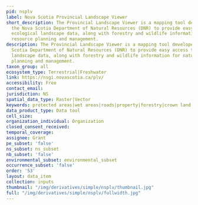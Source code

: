 ```yaml
---
pid: nsplv
label: Nova Scotia Provincial Landscape Viewer
short_description: The Provincial Landscape Viewer is a mapping tool developed by
  the Nova Scotia Department of Natural Resources (DNR) to provide easy access to
  ecological landscape data, along with forestry and wildlife information for natural
  resource planning and management.
description: The Provincial Landscape Viewer is a mapping tool developed by the Nova
  Scotia Department of Natural Resources (DNR) to provide easy access to ecological
  landscape data, along with forestry and wildlife information for natural resource
  planning and management.
taxon_group: all
ecosystem_type: Terrestrial|Freshwater
link: https://nsgi.novascotia.ca/plv/
accessibility: Free
contact_email: 
jurisdiction: NS
spatial_data_type: Raster|Vector
keywords: protected areas|wet areas|roads|property|forestry|crown land|wildlife|environmental
data_product_type: Data tool
cell_size: 
organization_individual: Organization
closed_consent_received: 
temporal_coverage: 
assignee: Grant
pe_subset: 'false'
ns_subset: ns_subset
nb_subset: 'false'
environmental_subset: environmental_subset
occurrence_subset: 'false'
order: '53'
layout: data_item
collection: inputs
thumbnail: "/img/derivatives/simple/nsplv/thumbnail.jpg"
full: "/img/derivatives/simple/nsplv/fullwidth.jpg"
---
```


